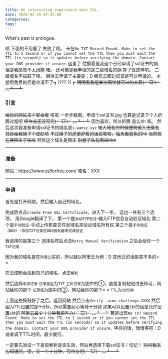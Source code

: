 ```yaml
---
title: An interesting experience abot SSL.
date: 2020-02-25 07:52:00
categories: 
tags:
---
```

What's past is prologue.

<!--more-->

啧
下面的不用看了
失败了啧。
卡在`No TXT Record Found. Make to set the TTL to 1 second or if you cannot set the TTL then you must wait the TTL (in seconds) so it updates before verifying the domain. Contact your DNS provider if unsure.`这里了
估摸着是我这个已经申请了ssl证书的锅
但是我感觉不太阔能
唔。
还可能是我申请的是二级域名的锅
算了就这样吧。
二级域名不捣鼓了啧。
懒得去申请了主要是：D
腾讯云那边应该是可以申请的。
本想用免费的但是申请不了┓(???`?)┏
~~明明看我组某沙同学就可以的来着(╯‵□′)╯︵┻━┻~~




### 引言
~~给你的网站来个安全套~~
咳咳
一步步截图，申请个ssl证书.jpg
也算是记录下个人折腾过程吧
~~啧作业还没写完(╯‵□′)╯︵┻━┻~~
因为喜欢，所以折腾
是么hh
咳。
然后这次我准备申请ssl证书的域名是`i.wansz.xyz`
~~输入域名的时候搜狗输入法莫名其妙给我换了个皮肤啧~~
~~不过换了的还挺好看的话说咳咳，独角兽蓝色的hh~~
~~当然现在换回来了咳咳~~
然后这个域名是图床
~~别想了私有图床hhh~~


----------
### 准备
网站：https://www.sslforfree.com/
域名：XXX


----------
### 申请
首先是打开网站，然后输入自己的域名。

完成后点击`Create Free SSL Certificate`，进入下一步。
这边一共有三个选项。
用Google翻译了下。
第一个是`自动FTP验证`-输入FTP信息自动验证域名
第二个是`手动验证`-手动上传核查文件到域名来验证域名所有权
第三个是`手动验证（DNS）`-`添加TXT记录在DNS服务器来完成验证`



我选择的是第三个
选择后然后点击`Retry Manual Verification`
之后会给你一个`TXT记录`



因为我的域名是在`阿里云`买的，所以就以阿里云为例：D
其他云的话是差不多的= =

在云控制台找到自己的域名，点击`解析`


然后选择`添加记录`
`记录类型`为`TXT`
`主机记录`为图中的①，直接复制粘贴过去即可，网站给你的那个
`记录值`为图中的②，网站给你的那个= =
`TTL`为`10分钟`

上面这些捣鼓好了之后，返回网站
然后点击`Verify _acme-challenge.XXXX`
然后因为`TTL`设置的是`十分钟`，所以需要耐心等待十分钟
如果可以设置`1秒`的话是允许设置`1秒`的
~~阿里云最少十分钟我能咋办(╯‵□′)╯︵┻━┻~~
若是出现`No TXT Record Found. Make to set the TTL to 1 second or if you cannot set the TTL then you must wait the TTL (in seconds) so it updates before verifying the domain. Contact your DNS provider if unsure.`
字样的话，慢慢等吧：D
或者调下TTL时间，最少就行。



一定要先验证一下是否解析是否生效，然后再选择下载ssl证书！切记！
~~别问我怎么知道的，得，又一个十分钟，写作业吧(╯‵□′)╯︵┻━┻~~

